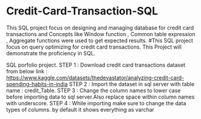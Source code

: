 # Credit-Card-Transaction-SQL
This SQL project focus on designing and managing database for credit card transactions and Concepts like Window function ,  Common table expression , Aggregate functions were used to get expected results. 
#This SQL project focus on query optimizing for credit card transactions. This Project will demonstrate the proficiency in SQL.

SQL porfolio project. STEP 1 : Download credit card transactions dataset from below link : https://www.kaggle.com/datasets/thedevastator/analyzing-credit-card-spending-habits-in-india STEP 2 : Import the dataset in sql server with table name : credit_Table. STEP 3 : Change the column names to lower case before importing data to sql server.Also replace space within column names with underscore. STEP 4 : While importing make sure to change the data types of columns. by default it shows everything as varchar
